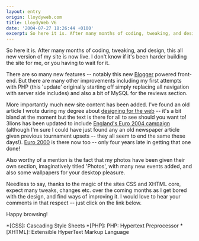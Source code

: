 ```yaml
---
layout: entry
origin: lloydyweb.com
title: LloydyWeb V6
date: '2004-07-27 18:26:44 +0100'
excerpt: So here it is. After many months of coding, tweaking, and design, an all new version of my site is now live.
---
```

So here it is. After many months of coding, tweaking, and design, this all new version of my site is now live. I don't know if it's been harder building the site for me, or you having to wait for it.

There are so many new features -- notably this new [Blogger][1] powered front-end. But there are many other improvements including my first attempts with PHP (this 'update' originally starting off simply replacing all navigation with server side includes) and also a bit of MySQL for the reviews section.

More importantly much new site content has been added. I've found an old article I wrote during my degree about [designing for the web][2] -- it's a bit bland at the moment but the text is there for all to see should you want to! 3lions has been updated to include [England's Euro 2004 campaign][3] (although I'm sure I could have just found any an old newspaper article given previous tournament upsets -- they all seem to end the same these days!). [Euro 2000][4] is there now too -- only four years late in getting that one done!

Also worthy of a mention is the fact that my photos have been given their own section, imaginatively titled 'Photos', with many new events added, and also some wallpapers for your desktop pleasure.

Needless to say, thanks to the magic of the sites CSS and XHTML core, expect many tweaks, changes etc. over the coming months as I get bored with the design, and find ways of improving it. I would love to hear your comments in that respect -- just click on the link below.

Happy browsing!

[1]: http://www.blogger.com/
[2]: http://lloydyweb.org/articles/webdesign/
[3]: /2004/07/euro_2004/
[4]: /2004/07/look_how_far_weve_come/

*[CSS]: Cascading Style Sheets
*[PHP]: PHP: Hypertext Preprocessor
*[XHTML]: Extensible HyperText Markup Language